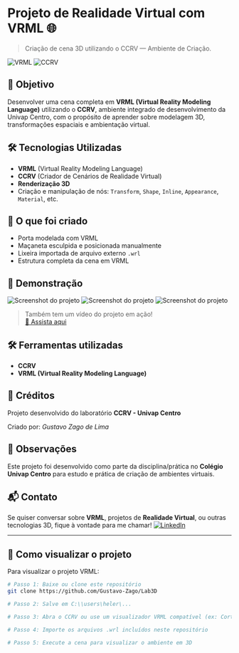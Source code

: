 # Projeto de Realidade Virtual com VRML 🌐

> Criação de cena 3D utilizando o CCRV — Ambiente de Criação.

![VRML](https://img.shields.io/badge/VRML-3D-blue)
![CCRV](https://img.shields.io/badge/CCRV-VRML-green)

## 🎯 Objetivo

Desenvolver uma cena completa em **VRML (Virtual Reality Modeling Language)** utilizando o **CCRV**, ambiente integrado de desenvolvimento da Univap Centro, com o propósito de aprender sobre modelagem 3D, transformações espaciais e ambientação virtual.

## 🛠️ Tecnologias Utilizadas

- **VRML** (Virtual Reality Modeling Language)
- **CCRV** (Criador de Cenários de Realidade Virtual)
- **Renderização 3D**
- Criação e manipulação de nós: `Transform`, `Shape`, `Inline`, `Appearance`, `Material`, etc.

## 🎨 O que foi criado

- Porta modelada com VRML
- Maçaneta esculpida e posicionada manualmente
- Lixeira importada de arquivo externo `.wrl`
- Estrutura completa da cena em VRML

## 📸 Demonstração

![Screenshot do projeto](/salafrente.jpeg.jpeg)
![Screenshot do projeto](/diagonal_esquerda.jpeg.jpeg)
![Screenshot do projeto](/Direita.jpeg.jpeg)

> Também tem um vídeo do projeto em ação!  
> [🎥 Assista aqui](/VRML_3D.mp4)

## 🛠️ Ferramentas utilizadas

- **CCRV**
- **VRML (Virtual Reality Modeling Language)**

## 🏫 Créditos

Projeto desenvolvido do laboratório **CCRV - Univap Centro**

Criado por: *Gustavo Zago de Lima*

## 📌 Observações

Este projeto foi desenvolvido como parte da disciplina/prática no **Colégio Univap Centro** para estudo e prática de criação de ambientes virtuais.

## 📬 Contato

Se quiser conversar sobre **VRML**, projetos de **Realidade Virtual**, ou outras tecnologias 3D, fique à vontade para me chamar!
[![LinkedIn](https://img.shields.io/badge/Me%20chama%20no-LinkedIn-blue?style=for-the-badge&logo=linkedin)](https://www.linkedin.com/in/gustavo-zago-de-lima-23459526b/)

---

## 🚀 Como visualizar o projeto

Para visualizar o projeto VRML:

```bash
# Passo 1: Baixe ou clone este repositório
git clone https://github.com/Gustavo-Zago/Lab3D

# Passo 2: Salve em C:\\users\heler\...

# Passo 3: Abra o CCRV ou use um visualizador VRML compatível (ex: Cortona3D Viewer)

# Passo 4: Importe os arquivos .wrl incluídos neste repositório

# Passo 5: Execute a cena para visualizar o ambiente em 3D
